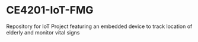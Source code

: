 # CE4201-IoT-FMG
Repository for IoT Project featuring an embedded device to track location of elderly and monitor vital signs
